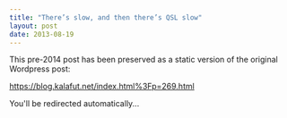 ```yaml
---
title: "There’s slow, and then there’s QSL slow"
layout: post
date: 2013-08-19
---
```


This pre-2014 post has been preserved as a static version of the original Wordpress post:

https://blog.kalafut.net/index.html%3Fp=269.html

You'll be redirected automatically...

<head>
  <meta http-equiv="refresh" content="5;url=https://blog.kalafut.net/index.html%3Fp=269.html">
</head>

